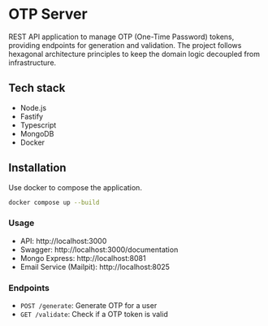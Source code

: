 # OTP Server

REST API application to manage OTP (One-Time Password) tokens, providing endpoints for generation and validation. The project follows hexagonal architecture principles to keep the domain logic decoupled from infrastructure.

## Tech stack

- Node.js
- Fastify
- Typescript
- MongoDB
- Docker

## Installation

Use docker to compose the application.

```bash
docker compose up --build
```

### Usage

- API: http://localhost:3000
- Swagger: http://localhost:3000/documentation
- Mongo Express: http://localhost:8081
- Email Service (Mailpit): http://localhost:8025

### Endpoints

- `POST /generate`: Generate OTP for a user
- `GET /validate`: Check if a OTP token is valid
